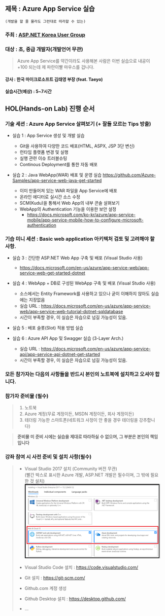 ## 제목 : Azure App Service 실습   
	(개발을 할 줄 몰라도 그런대로 따라할 수 있는) 

### **주최** : [ASP.NET Korea User Group](https://www.facebook.com/groups/AspxKorea/)
### **대상** : 초, 중급 개발자(개발언어 무관)
> Azure App Service를 약간이라도 사용해본 사람은 이번 실습으로 내공이 +100 되는데 제 파란이빨 마우스를 겁니다.

#### **강사** : 한국 마이크로소프트 김태영 부장 (feat. Taeyo)

#### 실습시간(예상) : 5~7시간 

## HOL(Hands-on Lab) 진행 순서

### 기술 세션 : Azure App Service 살펴보기 (+ 잘들 모르는 Tips 방출)

- 실습 1 : App Service 생성 및 개발 실습
    - Git을 사용하여 다양한 코드 배포(HTML, ASPX, JSP 3단 변신)
	- 런타임 플랫폼 변경 및 실행
	- 실행 관련 이슈 트러블슈팅
    - Continous Deployment를 통한 자동 배포

- 실습 2 : Java WebApp(WAR) 배포 및 운영 실습
	https://github.com/Azure-Samples/app-service-web-java-get-started
	- 이미 만들어져 있는 WAR 파일을 App Service에 배포
	- 온라인 에디터로 실시간 소스 수정
	- SCM(Kudu)을 통해서 Web App의 내부 콘솔 살펴보기
	- WebApp의 Authentication 기능을 이용한 보안 설정
		- https://docs.microsoft.com/ko-kr/azure/app-service-mobile/app-service-mobile-how-to-configure-microsoft-authentication
### 기습 미니 세션 : Basic web application 아키텍처 검토 및 고려해야 할 사항.

- 실습 3 : 간단한 ASP.NET Web App 구축 및 배포 (Visual Studio 사용)
	- https://docs.microsoft.com/en-us/azure/app-service-web/app-service-web-get-started-dotnet
- 실습 4 : WebApp + DB로 구성된 WebApp 구축 및 배포 (Visual Studio 사용)  
	- 소스에서는 Entity Framework를 사용하고 있으나 굳이 이해하지 않아도 실습에는 지장없음
	- 실습 URL : https://docs.microsoft.com/en-us/azure/app-service-web/app-service-web-tutorial-dotnet-sqldatabase
	- 시간이 부족할 경우, 이 실습은 자습으로 넘길 가능성이 있음.

- 실습 5 : 배포 슬롯(Slot) 적용 방법 실습

- 실습 6 : Azure API App 및 Swagger 실습 (3-Layer Arch.)
	- 실습 URL : https://docs.microsoft.com/en-us/azure/app-service-api/app-service-api-dotnet-get-started
	- 시간이 부족할 경우, 이 실습은 자습으로 넘길 가능성이 있음.

### 모든 참가자는 다음의 사항들을 반드시 본인의 노트북에 설치하고 오셔야 합니다.

### 참가자 준비물 (필수)
> 1. 노트북  
> 2. Azure 계정(무료 계정이든, MSDN 계정이든, 회사 계정이든)  
> 3. 테더링 가능한 스마트폰(네트워크 사정이 안 좋을 경우 테더링을 강추합니다)  

> **준비물 미 준비 시에는 실습을 제대로 따라하실 수 없으며, 그 부분은 본인의 책임입니다**

### 강좌 참여 시 사전 준비 및 설치 사항(필수)
> - Visual Studio 2017 설치 (Community 버전 무관)  
>   (빨간 박스로 표시한 Azure 개발, ASP.NET 개발은 필수이며, 그 밖에 필요한 것 설치)
>   ![이미지](./images/install.png)
> 
> - Visual Studio Code 설치 : https://code.visualstudio.com/  
> - Git 설치 : https://git-scm.com/  
> - Github.com 계정 생성  
> - Github Desktop 설치 : https://desktop.github.com/  
> - ...

